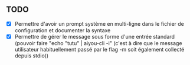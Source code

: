 ## TODO
- [x] Permettre d'avoir un prompt système en multi-ligne dans le fichier de configuration et documenter la syntaxe
- [x] Permettre de gérer le message sous forme d'une entrée standard (pouvoir faire "echo "tutu" | aiyou-cli -i" (c'est à dire que le message utilisateur habituellement passé par le flag -m soit également collecté depuis stdio))
